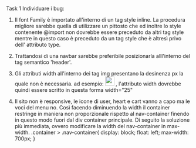 Task 1
Individuare i bug:

1. Il font Family è importato all'interno di un tag style inline. La procedura migliore sarebbe quella di utilizzare un <link
     href="https://fonts.googleapis.com/css?family=Lato:300,400,700,900"
     rel="stylesheet"
   /> pittosto che <style type="text/css">@import url(https://fonts.googleapis.com/css?family=Lato:300,400,700,900);</style> ed inoltre lo style contenente @import non dovrebbe essere preceduto da altri tag style mentre in questo caso è preceduto da un tag style che è altresì privo dell' attributo type.

2. Trattandosi di una navbar sarebbe preferibile posizionarla alll'interno del tag semantico 'header'.

3. Gli attributi width all'interno dei tag img presentano la desinenza px la quale non è necessaria. ad esempio:
   <img src="https://cdn3.iconfinder.com/data/icons/marketing-e-commerce/128/icons_-_marketing-41-512.png" width="25px" alt=""> , l'attributo width dovrebbe quindi essere scritto in questa forma width="25"

4. Il sito non è responsive, le icone di user, heart e cart vanno a capo ma le voci del menu no. Così facendo diminuendo la width il container restringe in maniera non proporzionale rispetto al nav-container finendo in questo modo fuori dal div container principale. Di seguito la soluzione più immediata, ovvero modificare la width del nav-container in max-width.
   .container > .nav-container{
   display: block;
   float: left;
   max-width: 700px;
   }
